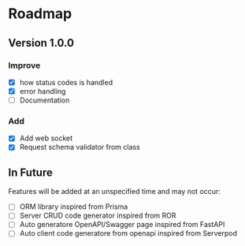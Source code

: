 # Roadmap

## Version 1.0.0

### Improve
- [x] how status codes is handled
- [x] error handling
- [ ] Documentation

### Add
- [x] Add web socket
- [x] Request schema validator from class

## In Future
Features will be added at an unspecified time and may not occur:

- [ ] ORM library inspired from Prisma
- [ ] Server CRUD code generator inspired from ROR
- [ ] Auto generatore OpenAPI/Swagger page inspired from FastAPI
- [ ] Auto client code generatore from openapi inspired from Serverpod